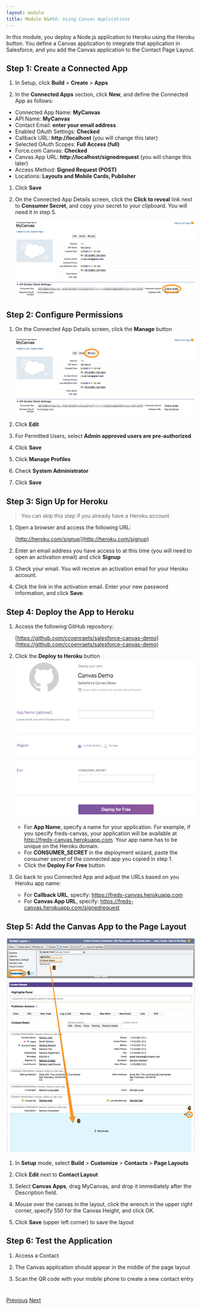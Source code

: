 ```yaml
---
layout: module
title: Module 6&#58; Using Canvas Applications
---
```

In this module, you deploy a Node.js application to Heroku using the Heroku button. You define a Canvas application to integrate that application in Salesforce, and you add the Canvas application to the Contact Page Layout.

## Step 1: Create a Connected App

1. In Setup, click **Build** > **Create** > **Apps**

1. In the **Connected Apps** section, click **New**, and define the Connected App as follows:
  - Connected App Name: **MyCanvas**
  - API Name: **MyCanvas**
  - Contact Email: **enter your email address**
  - Enabled OAuth Settings: **Checked**
  - Callback URL: **http://localhost** (you will change this later)
  - Selected OAuth Scopes: **Full Access (full)**
  - Force.com Canvas: **Checked**
  - Canvas App URL: **http://localhost/signedrequest** (you will change this later)
  - Access Method: **Signed Request (POST)**
  - Locations: **Layouts and Mobile Cards, Publisher**

1. Click **Save**

1. On the Connected App Details screen, click the **Click to reveal** link next to **Consumer Secret**, and copy your secret to your clipboard. You will need it in step 5.

    ![](images/reveal_secret.png)


## Step 2: Configure Permissions

1. On the Connected App Details screen, click the **Manage** button

    ![](images/manage_canvas.png)

1. Click **Edit**

1. For Permitted Users, select **Admin approved users are pre-authorized**

1. Click **Save**

1. Click **Manage Profiles**

1. Check **System Administrator**

1. Click **Save**


## Step 3: Sign Up for Heroku

> You can skip this step if you already have a Heroku account.

1. Open a browser and access the following URL: 

    [http://heroku.com/signup](http://heroku.com/signup)

1. Enter an email address you have access to at this time (you will need to open an activation email) and click **Signup**

1. Check your email. You will receive an activation email for your Heroku account.

1. Click the link in the activation email. Enter your new password information, and click **Save**.


## Step 4: Deploy the App to Heroku

1. Access the following GitHub repository:

    [https://github.com/ccoenraets/salesforce-canvas-demo](https://github.com/ccoenraets/salesforce-canvas-demo)

1. Click the **Deploy to Heroku** button
    ![](images/heroku_deploy.png)
    - For **App Name**, specify a name for your application. For example, if you specify freds-canvas, your application will be available at http://freds-canvas.herokuapp.com. Your app name has to be unique on the Heroku domain.
    - For **CONSUMER_SECRET** in the deployment wizard, paste the consumer secret of the connected app you copied in step 1.
    - Click the **Deploy For Free** button

1. Go back to you Connected App and adjust the URLs based on you Heroku app name:
     - For **Callback URL**, specify: https://freds-canvas.herokuapp.com
     - For **Canvas App URL**, specify: https://freds-canvas.herokuapp.com/signedrequest

     
## Step 5: Add the Canvas App to the Page Layout

![](images/canvas_page_layout.png)

1. In **Setup** mode, select **Build** > **Customize** > **Contacts** > **Page Layouts**

1. Click **Edit** next to **Contact Layout**

1. Select **Canvas Apps**, drag MyCanvas, and drop it immediately after the Description field.

1. Mouse over the canvas in the layout, click the wrench in the upper right corner, specify 550 for the Canvas Height, and click OK.

1. Click **Save** (upper left corner) to save the layout


## Step 6: Test the Application

1. Access a Contact

1. The Canvas application should appear in the middle of the page layout

1. Scan the QR code with your mobile phone to create a new contact entry


<div class="row" style="margin-top:40px;">
<div class="col-sm-12">
<a href="Using-Static-Resources.html" class="btn btn-default"><i class="glyphicon glyphicon-chevron-left"></i> Previous</a>
<a href="Testing.html" class="btn btn-default pull-right">Next <i class="glyphicon glyphicon-chevron-right"></i></a>
</div>
</div>
